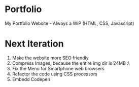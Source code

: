 # Portfolio
My Portfolio Website - Always a WIP (HTML, CSS, Javascript) 

# Next Iteration
1. Make the website more SEO friendly
2. Compress Images, because the entire img dir is 24MB :\
3. Fix the Menu for Smartphone web browsers
4. Refactor the code using CSS processors
5. Embedd Codepen

